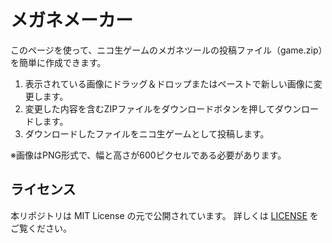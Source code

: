 # メガネメーカー

このページを使って、ニコ生ゲームのメガネツールの投稿ファイル（game.zip）を簡単に作成できます。

1. 表示されている画像にドラッグ＆ドロップまたはペーストで新しい画像に変更します。
2. 変更した内容を含むZIPファイルをダウンロードボタンを押してダウンロードします。
3. ダウンロードしたファイルをニコ生ゲームとして投稿します。</li>

※画像はPNG形式で、幅と高さが600ピクセルである必要があります。

## ライセンス

本リポジトリは MIT License の元で公開されています。
詳しくは [LICENSE](./LICENSE) をご覧ください。
